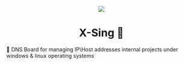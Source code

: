 <!-- Logo -->
<p align="center">
  <a href="#">
    <img src="https://user-images.githubusercontent.com/13326808/57498843-2cbae080-72e6-11e9-884c-1a1b7bcfd6a0.png">
  </a>
</p>

<!-- Name -->
<h1 align="center">
  X-Sing 💢
</h1>


🥁 DNS Board for managing IP\Host addresses internal projects under windows &amp; linux operating systems
